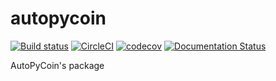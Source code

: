 # autopycoin


[![Build status](https://ci.appveyor.com/api/projects/status/s2oxc6y54ho0qex6/branch/main?svg=true)](https://ci.appveyor.com/project/GaetanDu/autopycoin/branch/main) [![CircleCI](https://circleci.com/gh/GaetanDu/autopycoin.svg?token=XJE4F4R5SE)](https://circleci.com/gh/GaetanDu/autopycoin) 
[![codecov](https://codecov.io/gh/GaetanDu/autopycoin/branch/main/graph/badge.svg?token=XJE4F4R5SE)](https://codecov.io/gh/GaetanDu/autopycoin) [![Documentation Status](https://readthedocs.org/projects/autopycoin/badge/?version=latest)](https://autopycoin.readthedocs.io/en/latest/?badge=latest)

AutoPyCoin's package 
